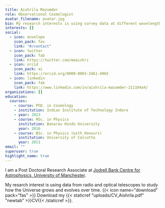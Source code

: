 ```yaml
---
title: Aishrila Mazumder
role: Observational Cosmologist
avatar_filename: avatar.jpg
bio: My research interests is using survey data at different wavelengths to study the large scale structures of the Universe.
interests: []
social:
  - icon: envelope
    icon_pack: fas
    link: "#/contact"
  - icon: twitter
    icon_pack: fab
    link: https://twitter.com/meaishri
  - icon: orcid
    icon_pack: ai
    link: https://orcid.org/0000-0003-3461-496X
  - icon: linkedin
    icon_pack: fab
    link: https://www.linkedin.com/in/aishrila-mazumder-211104a4/
organizations: []
education:
  courses:
    - course: PhD. in Cosmology
    - institution: Indian Institute of Technology Indore
    - year: 2023
    - course: MSc. in Physics
      institution: Banaras Hindu University
      year: 2016
    - course: BSc. in Physics (with Honours)
      institution: University of Calcutta
      year: 2011 
email: ""
superuser: true
highlight_name: true
---
```

I am a Post Doctoral Research Associate at [Jodrell Bank Centre for Astrophysics, University of Manchester](https://www.jodrellbank.manchester.ac.uk/). 

My resarch interest is using data from radio and optical telescopes to study how the Universe grows and evolves over time. 
{{< icon name="download" pack="fas" >}} Download my {{< staticref "uploads/CV_Aishrila.pdf" "newtab" >}}CV{{< /staticref >}}.
